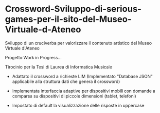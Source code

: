 # Crossword-Sviluppo-di-serious-games-per-il-sito-del-Museo-Virtuale-d-Ateneo
Sviluppo di un cruciverba per valorizzare il contenuto artistico del Museo Virtuale d'Ateneo

Progetto Work in Progress...

Tirocinio per la Tesi di Laurea di Informatica Musicale

- Adattato il crossword a richieste LIM (Implementato "Database JSON"
applicabile alla struttura dati che genera il crossword)

- Implementata interfaccia adaptive per dispositivi mobili con domande a comparsa su
dispositivi di piccole dimensioni (tablet, telefoni)

- Impostato di default la visualizzazione delle risposte in uppercase
